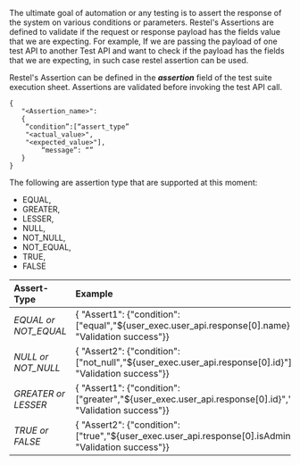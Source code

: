 
The ultimate goal of automation or any testing is to assert the response of the system on various conditions or parameters. Restel's Assertions are defined to validate if the request or response payload has the fields value that we are expecting. For example, If we are passing the payload of one test API to another Test API and want to check if the payload has the fields that we are expecting, in such case restel assertion can be used.

Restel's Assertion can be defined in the ***assertion*** field of the test suite execution sheet. Assertions are validated before invoking the test API call.

```
{  
   "<Assertion_name>": 
   {
	“condition”:[“assert_type”
	"<actual_value>",
	"<expected_value>"],
        “message”: “”	
   }
}
```
The following are assertion type that are supported at this moment:
- EQUAL, 
- GREATER, 
- LESSER, 
- NULL,
- NOT_NULL, 
- NOT_EQUAL, 
- TRUE, 
- FALSE

| Assert-Type | Example
| :- | :- 
|*EQUAL or NOT\_EQUAL*|{ "Assert1": {"condition": ["equal","${user\_exec.user\_api.response[0].name}","Tom"],"message": "Validation success"}}|
|*NULL or NOT\_NULL*|{ "Assert2": {"condition": ["not\_null","${user\_exec.user\_api.response[0].id}"],"message": "Validation success"}}|
|*GREATER or LESSER*|{ "Assert1": {"condition": ["greater","${user\_exec.user\_api.response[0].id}","20"],"message": "Validation success"}}|
|*TRUE or FALSE*|{ "Assert2": {"condition": ["true","${user\_exec.user\_api.response[0].isAdmin}"],"message": "Validation success"}}|